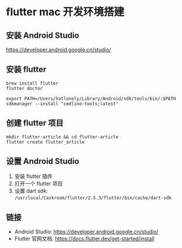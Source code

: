 # flutter mac 开发环境搭建

[//]: <> (flutter, 开发环境, mac)

## 安装 Android Studio

<https://developer.android.google.cn/studio/>

## 安装 flutter

```shell
brew install flutter
flutter doctor

export PATH=/Users/hatlonely/Library/Android/sdk/tools/bin/:$PATH
sdkmanager --install "cmdline-tools;latest"
```

## 创建 flutter 项目

```shell
mkdir flutter-article && cd flutter-article
flutter create flutter_article
```

## 设置 Android Studio

1. 安装 flutter 插件
2. 打开一个 flutter 项目
3. 设置 dart sdk: `/usr/local/Caskroom/flutter/2.5.3/flutter/bin/cache/dart-sdk`

## 链接

- Android Studio: <https://developer.android.google.cn/studio/>
- Flutter 官网文档: <https://docs.flutter.dev/get-started/install>


